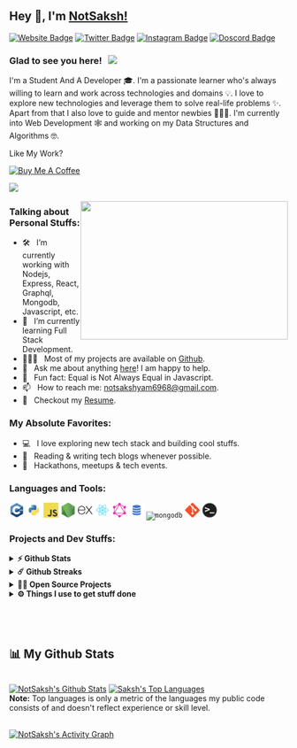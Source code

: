 ## Hey 👋, I'm [NotSaksh!](https://github.com/Sakshyam6966/)

[![Website Badge](https://img.shields.io/badge/Website-3b5998?style=flat-square&logo=google-chrome&logoColor=white)](https://www.instagram.com/notsakshyam6969/)
[![Twitter Badge](https://img.shields.io/badge/-Twitter-00acee?style=flat-square&logo=Twitter&logoColor=white)](https://twitter.com/notbeluga)
[![Instagram Badge](https://img.shields.io/badge/-Instagram-e4405f?style=flat-square&logo=Instagram&logoColor=white)](https://www.instagram.com/notsakshyam6969/)
[![Doscord Badge](https://img.shields.io/discord/891264732990935041)](https://discord.gg/9WvpMvz8vA)

### Glad to see you here! &nbsp; ![](https://visitor-badge.glitch.me/badge?page_id=iampavangandhi.iampavangandhi&style=flat-square&color=0088cc)

I'm a Student And A Developer 🎓. I'm a passionate learner who's always willing to learn and work across technologies and domains 💡. I love to explore new technologies and leverage them to solve real-life problems ✨. Apart from that I also love to guide and mentor newbies 👨🏻‍💻. I'm currently into Web Development 🕸️ and working on my Data Structures and Algorithms 🤓.

Like My Work?

<a href="https://www.buymeacoffee.com/notsakshyam" target="_blank"><img src="https://cdn.buymeacoffee.com/buttons/v2/default-yellow.png" alt="Buy Me A Coffee" height="60px" width="217px" ></a>

[![](https://gitwar.herokuapp.com/badge?username=iampavangandhi&label=Gitwar%20Profile%20Score&style=for-the-badge&color=0088cc)](https://herokuapp.com/)

<img align="right" height="250" width="375" alt="" src="https://raw.githubusercontent.com/iampavangandhi/iampavangandhi/master/gifs/coder.gif" />

### Talking about Personal Stuffs:

- 🛠 &nbsp; I’m currently working with Nodejs, Express, React, <br /> Graphql, Mongodb, Javascript, etc.
- 🚀 &nbsp; I’m currently learning Full Stack Development.
- 👨🏻‍💻 &nbsp; Most of my projects are available on [Github](https://github.com/Sakshyam6966).
- 💬 &nbsp; Ask me about anything [here](https://github.com/Sakshyam6966/issues/2)! I am happy to help.
- 👾 &nbsp; Fun fact: Equal is Not Always Equal in Javascript.
- 📫 &nbsp; How to reach me: notsakshyam6968@gmail.com.
- 📝 &nbsp; Checkout my [Resume](https://github.com/Sakshyam6966/iampavangandhi/blob/master/resume.pdf).

### My Absolute Favorites:

- 💻 &nbsp; I love exploring new tech stack and building cool stuffs.
- 📰 &nbsp; Reading & writing tech blogs whenever possible.
- 🍕 &nbsp; Hackathons, meetups & tech events.

### Languages and Tools:

<code><img height="27" src="https://raw.githubusercontent.com/github/explore/80688e429a7d4ef2fca1e82350fe8e3517d3494d/topics/cpp/cpp.png" alt="cpp"></code>
<code><img height="27" src="https://raw.githubusercontent.com/github/explore/80688e429a7d4ef2fca1e82350fe8e3517d3494d/topics/python/python.png" alt="python"></code>
<code><img height="27" src="https://raw.githubusercontent.com/github/explore/80688e429a7d4ef2fca1e82350fe8e3517d3494d/topics/javascript/javascript.png" alt="javascript"></code>
<code><img height="27" src="https://raw.githubusercontent.com/github/explore/80688e429a7d4ef2fca1e82350fe8e3517d3494d/topics/nodejs/nodejs.png" alt="nodejs"></code>
<code><img height="27" src="https://raw.githubusercontent.com/devicons/devicon/master/icons/express/express-original.svg" alt="expressjs"></code>
<code><img height="27" src="https://raw.githubusercontent.com/github/explore/80688e429a7d4ef2fca1e82350fe8e3517d3494d/topics/react/react.png" alt="react"></code>
<code><img height="27" src="https://raw.githubusercontent.com/github/explore/80688e429a7d4ef2fca1e82350fe8e3517d3494d/topics/graphql/graphql.png" alt="graphql"></code>
<code><img height="27" src="https://raw.githubusercontent.com/github/explore/80688e429a7d4ef2fca1e82350fe8e3517d3494d/topics/sql/sql.png" alt="sql"></code>
<code><img height="27" src="https://encrypted-tbn0.gstatic.com/images?q=tbn%3AANd9GcSTTzPAw-55ssm1Im594xYZ9eRQu2JylrkYLg&usqp=CAU" alt="mongodb"></code>
<code><img height="27" src="https://raw.githubusercontent.com/devicons/devicon/master/icons/git/git-original.svg" alt="git"></code>
<code><img height="27" src="https://raw.githubusercontent.com/github/explore/80688e429a7d4ef2fca1e82350fe8e3517d3494d/topics/terminal/terminal.png" alt="terminal"></code>

<!--
<code><img height="25" src="https://raw.githubusercontent.com/github/explore/80688e429a7d4ef2fca1e82350fe8e3517d3494d/topics/sass/sass.png" alt="sass"></code>
-->

### Projects and Dev Stuffs:

<details>	
  <summary><b>⚡ Github Stats</b></summary>

  <br />
  <img height="180em" src="https://github-readme-stats.vercel.app/api?username=iampavangandhi&show_icons=true&hide_border=true&&count_private=true&include_all_commits=true" />
  <img height="180em" src="https://github-readme-stats.vercel.app/api/top-langs/?username=iampavangandhi&exclude_repo=KNN-Image-Classification&show_icons=true&hide_border=true&layout=compact&langs_count=8"/>
</details>

<details>	
  <summary><b>☄️ Github Streaks</b></summary>

  <br />
  <img height="180em" src="https://github-readme-streak-stats.herokuapp.com/?user=iampavangandhi&hide_border=true" />
</details>

<details>
  <summary><b>🧑‍🚀 Open Source Projects</b></summary>

  <br />
  <table>
    <thead align="center">
      <tr border: none;>
        <td><b>💻 Projects</b></td>
        <td><b>🌟 Stars</b></td>
        <td><b>🍴 Forks</b></td>
        <td><b>🐛 Issues</b></td>
        <td><b>🔔 Pull Requests</b></td>
        <td><b>👨‍💻 Language</b></td>
      </tr>
    </thead>
    <tbody>
      <tr>
	      <td><a href="https://github.com/Sakshyam6966/Gitwar"><b>🚀 Gitwar</b></a></td>
        <td><img alt="Stars" src="https://img.shields.io/github/stars/Sakshyam6966/Gitwar?style=flat-square&labelColor=343b41"/></td>
        <td><img alt="Forks" src="https://img.shields.io/github/forks/Sakshyam6966/Gitwar?style=flat-square&labelColor=343b41"/></td>
        <td><img alt="Issues" src="https://img.shields.io/github/issues/Sakshyam6966/Gitwar?style=flat-square"/></td>
        <td><img alt="Pull Requests" src="https://img.shields.io/github/issues-pr/Sakshyam6966/Gitwar?style=flat-square"/></td>
        <td><img alt="Language" src="https://img.shields.io/github/languages/top/Sakshyam6966/Gitwar?style=flat-square"/></td>
      </tr>
      <tr>
	      <td><a href="https://github.com/iampavangandhi/TradeByte"><b>💸 TradeByte</b></a></td>
        <td><img alt="Stars" src="https://img.shields.io/github/stars/Sakshyam6966/TradeByte?style=flat-square&labelColor=343b41"/></td>
        <td><img alt="Forks" src="https://img.shields.io/github/forks/Sakshyam6966/TradeByte?style=flat-square&labelColor=343b41"/></td>
        <td><img alt="Issues" src="https://img.shields.io/github/issues/Sakshyam6966/TradeByte?style=flat-square"/></td>
        <td><img alt="Pull Requests" src="https://img.shields.io/github/issues-pr/Sakshyam6966/TradeByte?style=flat-square"/></td>
        <td><img alt="Language" src="https://img.shields.io/github/languages/top/Sakshyam6966/TradeByte?label=javascript&style=flat-square"/></td>
      </tr>
      <tr>
	      <td><a href="https://github.com/iampavangandhi/TheNodeCourse"><b>👨🏻‍💻 TheNodeCourse</b></a></td>
        <td><img alt="Stars" src="https://img.shields.io/github/stars/iampavangandhi/TheNodeCourse?style=flat-square&labelColor=343b41"/></td>
        <td><img alt="Forks" src="https://img.shields.io/github/forks/Sakshyam6966/TheNodeCourse?style=flat-square&labelColor=343b41"/></td>
        <td><img alt="Issues" src="https://img.shields.io/github/issues/Sakshyam6966/TheNodeCourse?style=flat-square"/></td>
        <td><img alt="Pull Requests" src="https://img.shields.io/github/issues-pr/Sakshyam6966/TheNodeCourse?style=flat-square"/></td>
        <td><img alt="Language" src="https://img.shields.io/github/languages/top/Sakshyam6966/TheNodeCourse?style=flat-square"/></td> 
      </tr>
      <tr>
	      <td><a href="https://github.com/iampavangandhi/iampavangandhi"><b>🤓 Sakshyam6966</b></a></td>
        <td><img alt="Stars" src="https://img.shields.io/github/stars/Sakshyam6966/Sakshyam6966?style=flat-square&labelColor=343b41"/></td>
        <td><img alt="Forks" src="https://img.shields.io/github/forks/Sakshyam6966/Sakshyam6966?style=flat-square&labelColor=343b41"/></td>
        <td><img alt="Issues" src="https://img.shields.io/github/issues/Sakshyam6966/Sakshyam6966?style=flat-square"/></td>
        <td><img alt="Pull Requests" src="https://img.shields.io/github/issues-pr/Sakshyam6966/Sakshyam6966?style=flat-square"/></td>
        <td><img alt="Language" src="https://img.shields.io/badge/markdown-100%25-blue?style=flat-square"/></td> 
      </tr>
    </tbody>
  </table>
  <br />
</details>
 
<details>	
  <br />
  <summary><b>⚙️ Things I use to get stuff done</b></summary>
  	<ul>
  	    <li><b>OS:</b> Ubuntu 20.04</li>
	    <li><b>Laptop: </b> HP Elitebook (i5)</li>
  	    <li><b>Browser: </b> Firefox Web Browser</li>
	    <li><b>Terminal: </b> ZSH: Oh My Zsh (PowerLevel10k)</li>
	    <li><b>Code Editor:</b> VSCode - The best editor out there.</li>
	    <li><b>To Stay Updated:</b> Dev.to, Medium, Linkedin and Twitter.</li>
	    <br />
	⚛️ Checkout My VSCode Configrations <a href="https://gist.github.com/iampavangandhi/039b1dc5a7cdcb007ab3691814d53130">Here</a>.
	</ul>	
</details>

#

<div align="center">

</div>

<!-- [![React Badge](https://img.shields.io/badge/-React-61DBFB?style=for-the-badge&labelColor=black&logo=react&logoColor=61DBFB)](#)  [![Javascript Badge](https://img.shields.io/badge/-Javascript-F0DB4F?style=for-the-badge&labelColor=black&logo=javascript&logoColor=F0DB4F)](#) [![Typescript Badge](https://img.shields.io/badge/-Typescript-007acc?style=for-the-badge&labelColor=black&logo=typescript&logoColor=007acc)](#) [![Nodejs Badge](https://img.shields.io/badge/-Nodejs-3C873A?style=for-the-badge&labelColor=black&logo=node.js&logoColor=3C873A)](#) [![GraphQL Badge](https://img.shields.io/badge/-GraphQl-e535ab?style=for-the-badge&labelColor=black&logo=node.js&logoColor=e535ab)](#) -->
<br/>

## 📊 My Github Stats

  <br/>
    <a href="https://github.com/Sakshyam6966"><img alt="NotSaksh's Github Stats" src="https://github-readme-stats.vercel.app/api?username=R-kjha&show_icons=true&count_private=true&theme=react&hide_border=true&bg_color=0D1117" /></a>
  <a href="https://github.com/r-kjha"><img alt="Saksh's Top Languages" src="https://github-readme-stats.vercel.app/api/top-langs/?username=r-kjha&langs_count=8&count_private=true&layout=compact&theme=react&hide_border=true&bg_color=0D1117" /></a>
  <br/>
  <b>Note:</b> Top languages is only a metric of the languages my public code consists of and doesn't reflect experience or skill level.


<br/>
<br/>

<a href="https://github.com/r-kjha"><img alt="NotSaksh's Activity Graph" src="https://activity-graph.herokuapp.com/graph?username=r-kjha&bg_color=0D1117&color=5BCDEC&line=5BCDEC&point=FFFFFF&hide_border=true" /></a>

<br/>
<br/>
